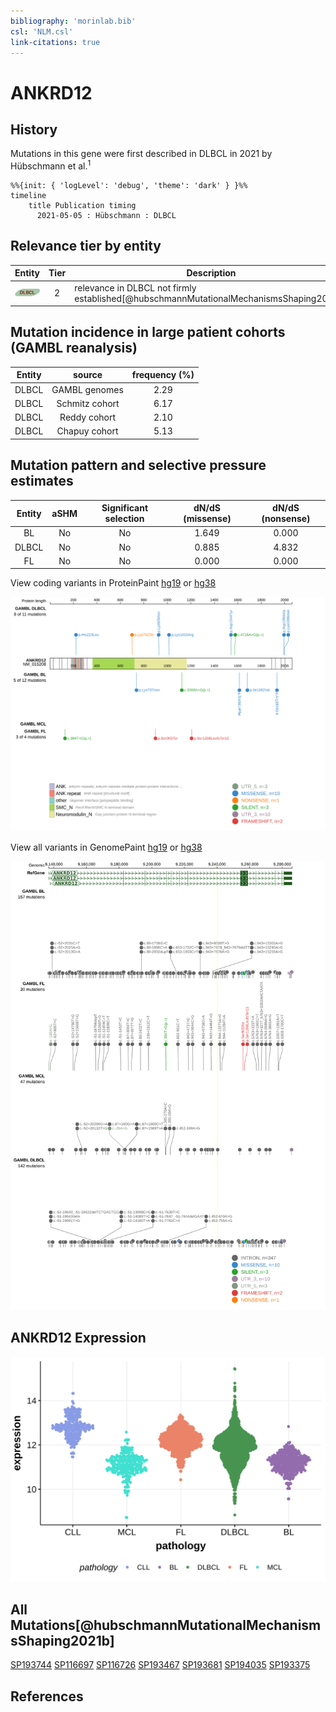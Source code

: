 ```yaml
---
bibliography: 'morinlab.bib'
csl: 'NLM.csl'
link-citations: true
---
```

# ANKRD12

## History
Mutations in this gene were first described in DLBCL in 2021 by Hübschmann et al.<sup>1</sup>

```mermaid
%%{init: { 'logLevel': 'debug', 'theme': 'dark' } }%%
timeline
    title Publication timing
      2021-05-05 : Hübschmann : DLBCL
```

## Relevance tier by entity

|Entity|Tier|Description                              |
|:------:|:----:|-----------------------------------------|
|![DLBCL](images/icons/DLBCL_tier2.png) |2   |relevance in DLBCL not firmly established[@hubschmannMutationalMechanismsShaping2021b]|

## Mutation incidence in large patient cohorts (GAMBL reanalysis)

|Entity|source        |frequency (%)|
|:------:|:--------------:|:-------------:|
|DLBCL |GAMBL genomes |2.29         |
|DLBCL |Schmitz cohort|6.17         |
|DLBCL |Reddy cohort  |2.10         |
|DLBCL |Chapuy cohort |5.13         |

## Mutation pattern and selective pressure estimates

|Entity|aSHM|Significant selection|dN/dS (missense)|dN/dS (nonsense)|
|:------:|:----:|:---------------------:|:----------------:|:----------------:|
|BL    |No  |No                   |1.649           |0.000           |
|DLBCL |No  |No                   |0.885           |4.832           |
|FL    |No  |No                   |0.000           |0.000           |

View coding variants in ProteinPaint [hg19](https://morinlab.github.io/LLMPP/GAMBL/ANKRD12_protein.html)  or [hg38](https://morinlab.github.io/LLMPP/GAMBL/ANKRD12_protein_hg38.html)

![](images/proteinpaint/ANKRD12_NM_015208.svg)

View all variants in GenomePaint [hg19](https://morinlab.github.io/LLMPP/GAMBL/ANKRD12.html)  or [hg38](https://morinlab.github.io/LLMPP/GAMBL/ANKRD12_hg38.html)

![](images/proteinpaint/ANKRD12.svg)

## ANKRD12 Expression
![](images/gene_expression/ANKRD12_by_pathology.svg)
<!-- ORIGIN: hubschmannMutationalMechanismsShaping2021b -->

## All Mutations[@hubschmannMutationalMechanismsShaping2021b]

[SP193744](https://www.bcgsc.ca/downloads/morinlab/GAMBL/MALY/SP193744.html)
[SP116697](https://www.bcgsc.ca/downloads/morinlab/GAMBL/MALY/SP116697.html)
[SP116726](https://www.bcgsc.ca/downloads/morinlab/GAMBL/MALY/SP116726.html)
[SP193467](https://www.bcgsc.ca/downloads/morinlab/GAMBL/MALY/SP193467.html)
[SP193681](https://www.bcgsc.ca/downloads/morinlab/GAMBL/MALY/SP193681.html)
[SP194035](https://www.bcgsc.ca/downloads/morinlab/GAMBL/MALY/SP194035.html)
[SP193375](https://www.bcgsc.ca/downloads/morinlab/GAMBL/MALY/SP193375.html)

## References

<!-- DLBCL: hubschmannMutationalMechanismsShaping2021b -->
